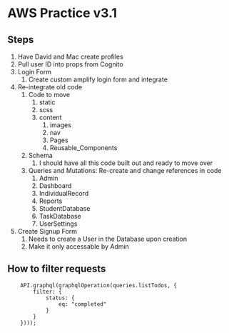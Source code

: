 # AWS Practice v3.1

## Steps
1. Have David and Mac create profiles
2. Pull user ID into props from Cognito
3. Login Form
    1. Create custom amplify login form and integrate
4. Re-integrate old code
    1. Code to move
        1. static
        2. scss
        3. content
            1. images
            2. nav
            3. Pages
            4. Reusable_Components
    2. Schema
        1. I should have all this code built out and ready to move over
    3. Queries and Mutations: Re-create and change references in code
        1. Admin
        2. Dashboard
        3. IndividualRecord
        4. Reports
        5. StudentDatabase
        6. TaskDatabase
        7. UserSettings
5. Create Signup Form
    1. Needs to create a User in the Database upon creation
    2. Make it only accessable by Admin

## How to filter requests
```
    API.graphql(graphqlOperation(queries.listTodos, {
        filter: {
            status: {
                eq: "completed"
            }
        }
    })));
```

